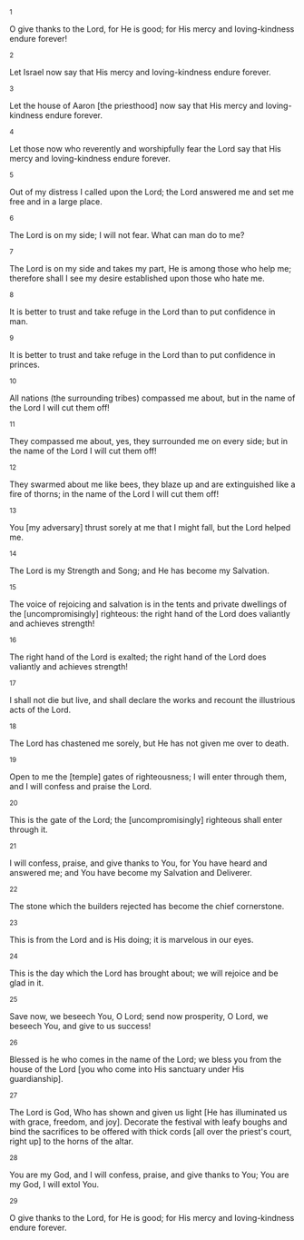 <sup>1</sup> 

O give thanks to the Lord, for He is good; for His mercy and loving-kindness endure forever! 

<sup>2</sup> 

Let Israel now say that His mercy and loving-kindness endure forever. 

<sup>3</sup> 

Let the house of Aaron [the priesthood] now say that His mercy and loving-kindness endure forever. 

<sup>4</sup> 

Let those now who reverently and worshipfully fear the Lord say that His mercy and loving-kindness endure forever. 

<sup>5</sup> 

Out of my distress I called upon the Lord; the Lord answered me and set me free and in a large place. 

<sup>6</sup> 

The Lord is on my side; I will not fear. What can man do to me? 

<sup>7</sup> 

The Lord is on my side and takes my part, He is among those who help me; therefore shall I see my desire established upon those who hate me. 

<sup>8</sup> 

It is better to trust and take refuge in the Lord than to put confidence in man. 

<sup>9</sup> 

It is better to trust and take refuge in the Lord than to put confidence in princes. 

<sup>10</sup> 

All nations (the surrounding tribes) compassed me about, but in the name of the Lord I will cut them off! 

<sup>11</sup> 

They compassed me about, yes, they surrounded me on every side; but in the name of the Lord I will cut them off! 

<sup>12</sup> 

They swarmed about me like bees, they blaze up and are extinguished like a fire of thorns; in the name of the Lord I will cut them off! 

<sup>13</sup> 

You [my adversary] thrust sorely at me that I might fall, but the Lord helped me. 

<sup>14</sup> 

The Lord is my Strength and Song; and He has become my Salvation. 

<sup>15</sup> 

The voice of rejoicing and salvation is in the tents and private dwellings of the [uncompromisingly] righteous: the right hand of the Lord does valiantly and achieves strength! 

<sup>16</sup> 

The right hand of the Lord is exalted; the right hand of the Lord does valiantly and achieves strength! 

<sup>17</sup> 

I shall not die but live, and shall declare the works and recount the illustrious acts of the Lord. 

<sup>18</sup> 

The Lord has chastened me sorely, but He has not given me over to death. 

<sup>19</sup> 

Open to me the [temple] gates of righteousness; I will enter through them, and I will confess and praise the Lord. 

<sup>20</sup> 

This is the gate of the Lord; the [uncompromisingly] righteous shall enter through it. 

<sup>21</sup> 

I will confess, praise, and give thanks to You, for You have heard and answered me; and You have become my Salvation and Deliverer. 

<sup>22</sup> 

The stone which the builders rejected has become the chief cornerstone. 

<sup>23</sup> 

This is from the Lord and is His doing; it is marvelous in our eyes. 

<sup>24</sup> 

This is the day which the Lord has brought about; we will rejoice and be glad in it. 

<sup>25</sup> 

Save now, we beseech You, O Lord; send now prosperity, O Lord, we beseech You, and give to us success! 

<sup>26</sup> 

Blessed is he who comes in the name of the Lord; we bless you from the house of the Lord [you who come into His sanctuary under His guardianship]. 

<sup>27</sup> 

The Lord is God, Who has shown and given us light [He has illuminated us with grace, freedom, and joy]. Decorate the festival with leafy boughs and bind the sacrifices to be offered with thick cords [all over the priest's court, right up] to the horns of the altar. 

<sup>28</sup> 

You are my God, and I will confess, praise, and give thanks to You; You are my God, I will extol You. 

<sup>29</sup> 

O give thanks to the Lord, for He is good; for His mercy and loving-kindness endure forever.